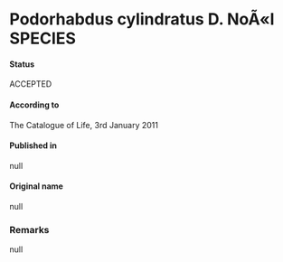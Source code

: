 Podorhabdus cylindratus D. NoÃ«l SPECIES
=======

#### Status
ACCEPTED

#### According to
The Catalogue of Life, 3rd January 2011

#### Published in
null

#### Original name
null

### Remarks
null